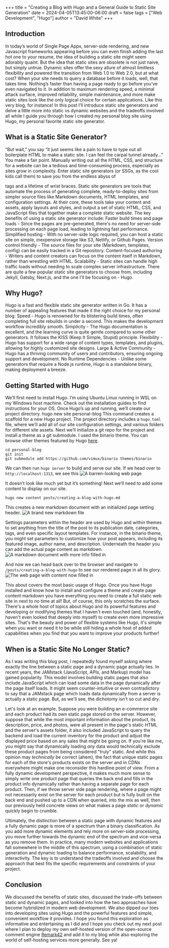 +++
title = "Creating a Blog with Hugo and a General Guide to Static Site Generation"
date = 2024-04-05T13:45:00-06:00
draft = false
tags = ["Web Development", "Hugo"]
author = "David White"
+++
## Introduction
In today’s world of Single Page Apps, server-side rendering, and new Javascript frameworks appearing before you can even finish adding the last hot one to your resume, the idea of building a static site might seem adorably quaint. But the idea that static sites are obsolete is not just naive, but simply untrue. Dynamic sites offer the sexy allure of almost limitless flexibility and powered the transition from Web 1.0 to Web 2.0, but at what cost? When your site needs to query a database before it loads, well, that takes time. Nothing’s faster than having a page ready to go before you’ve even navigated to it. In addition to maximum rendering speed, a minimal attack surface, improved reliability, simple maintenance, and more make static sites look like the only logical choice for certain applications. Like this very blog, for instance! In this post I’ll introduce static site generators and delve a little more into static vs dynamic websites and the tradeoffs involved all while I guide you through how I created my personal blog site using Hugo, my personal favorite static site generator.

## What is a Static Site Generator?
“But wait,” you say “it just seems like a pain to have to type out all boilerplate HTML to make a static site. I can feel the carpal tunnel already…” You make a fair point. Manually writing out all the HTML, CSS, and structure for a website can be a tedious and time-consuming process, especially as sites grow in complexity. Enter static site generators (or SSGs, as the cool kids call them) to save you from the endless abyss of <div> tags and a lifetime of wrist braces.
Static site generators are tools that automate the process of generating complete, ready-to-deploy sites from simpler source files like Markdown documents, HTML templates, and configuration settings. At their core, these tools take your content and assets, apply layouts and styles, and output a set of static HTML, CSS, and JavaScript files that together make a complete static website.
The key benefits of using a static site generator include:
Faster build times and page loads - Since the pages are pre-generated, there's no need for server-side processing on each page load, leading to lightning fast performance.
Simplified hosting - With no server-side logic required, you can host a static site on simple, inexpensive storage like S3, Netlify, or Github Pages.
Version control friendly - The source files for your site (Markdown, templates, config) can be easily tracked in a Git repository.
Content-focused authoring - Writers and content creators can focus on the content itself in Markdown, rather than wrestling with HTML.
Scalability - Static sites can handle high traffic loads without needing to scale complex server infrastructure.
There are quite a few popular static site generators to choose from, including Jekyll, Gatsby, Next.js, and the one I'll be focusing on - Hugo.

## Why Hugo?
Hugo is a fast and flexible static site generator written in Go. It has a number of appealing features that made it the right choice for my personal blog:
Speed - Hugo is renowned for its blistering build times, often completing full site rebuilds in under a second. This makes the development workflow incredibly smooth.
Simplicity - The Hugo documentation is excellent, and the learning curve is quite gentle compared to some other generators. It follows the KISS (Keep It Simple, Stupid) principle.
Flexibility - Hugo has support for a wide range of content types, templates, and plugins, allowing for highly customized site designs.
Large & Active Community - Hugo has a thriving community of users and contributors, ensuring ongoing support and development.
No Runtime Dependencies - Unlike some generators that require a Node.js runtime, Hugo is a standalone binary, making deployment a breeze.

## Getting Started with Hugo
We’ll first need to install Hugo. I’m using Ubuntu Linux running in WSL on my Windows host machine. Check out the installation guides to find instructions for your OS. Once Hugo’s up and running, we’ll create our project directory.
hugo new site personal-blog
This command creates a scaffold for a new Hugo project. The project directory includes a `hugo.toml` file, where we’ll add all of our site configuration settings, and various folders for different site assets. Next we’ll initialize a git repo for the project and install a theme as a git submodule. I used the binario theme. You can browse other themes featured by Hugo [here](https://themes.gohugo.io/).
```
cd personal-blog
git init
git submodule add https://github.com/vimux/binario themes/binario
```
We can then run `hugo server` to build and serve our site. If we head over to `http://localhost:1313`, we see this
![A barren-looking web page](/images/posts/creating-a-blog-with-hugo/blank-site.PNG)

It doesn’t look like much yet but it’s something! Next we’ll need to add some content to display on our site.
```
hugo new content posts/creating-a-blog-with-hugo.md
```
This creates a new markdown document with an initialized page setting header.
![A brand new markdown file](/images/posts/creating-a-blog-with-hugo/blank-markdown.PNG)

Settings parameters within the header are used by Hugo and within themes to set anything from the title of the post to its publication date, categories, tags, and even specific layout templates. For instance, in the binario theme, you might set parameters to customize how your post appears, including its featured image, author name, and description. Underneath the header you can add the actual page content as markdown.
![A markdown document with more info filled in](/images/posts/creating-a-blog-with-hugo/page-with-markdown.PNG)
 
And now we can head back over to the browser and navigate to `/posts/creating-a-blog-with-hugo` to see our rendered page in all its glory.
![The web page with content now filled in](/images/posts/creating-a-blog-with-hugo/rendered-page.PNG)

This about covers the most basic usage of Hugo. Once you have Hugo installed and know how to install and configure a theme and create page content markdown you have everything you need to create a full static web site in next to no time at all! But, of course, this only scratches the surface. There's a whole host of topics about Hugo and its powerful features and developing or modifying themes that I haven't even touched (and, honestly, haven't even looked that deeply into myself) to create even more impressive sites. That's the beauty and power of flexible systems like Hugo, it's simple when you want or need it to be while still hiding a whole host of added capabilities when you find that you want to improve your products further!

## When is a Static Site No Longer Static?
As I was writing this blog post, I repeatedly found myself asking where exactly the line between a static page and a dynamic page actually lies. In recent years, the JAMstack (JavaScript, APIs, and Markup) model has gained popularity. This model involves building static pages that also include JavaScript which can load some data in the page dynamically after the page itself loads. It might seem counter-intuitive or even contradictory to say that a JAMstack page which loads data dynamically from a server is actually a static page. But, as we'll see, the dichotomy isn't so cut and dry.

Let's look at an example. Suppose you were building an e-commerce site and each product had its own static page stored on the server. However, suppose that while the most important information about the product, its description, price, and photos, were all present in the page's static HTML and the server's assets folder, it also included JavaScript to query the backend and load the current inventory for the product and adjust the displayed price based on any sales that might be going on. If you're like me, you might say that dynamically loading *any* data would technically exclude these product pages from being considered "truly" static. And while this opinion may *technically* be correct (ahem), the fact that unique static pages for each of the store's products exists on the server and in CDNs everywhere might make one reconsider this hardline point of view. From a fully dynamic development perspective, it makes much more sense to simply write one product page that queries the back end and fills in the product info dynamically rather than having a separate page for each product. Then, if we throw server side page rendering, where a page might not necessarily exist on the server for each product but is fully built on the back end and pushed up to a CDN when queried, into the mix as well, then our previously held concrete views on what makes a page *static* or *dynamic* quickly begin to crumble. 

Ultimately, the distinction between a static page with dynamic features and a fully dynamic page is more of a spectrum than a binary classification. As you add more dynamic elements and rely more on server-side processing, you move further towards the dynamic end of the spectrum and vice-versa as you remove them. In practice, many modern websites and applications fall somewhere in the middle of this spectrum, using a combination of static generation and dynamic loading to balance performance, scalability, and interactivity. The key is to understand the tradeoffs involved and choose the approach that best fits the specific requirements and constraints of your project.

## Conclusion
We discussed the benefits of static sites, discussed the trade-offs between static and dynamic pages, and looked into how the two approaches have become hybridized in modern web development. We also dipped our toes into developing sites using Hugo and the powerful features and simple, convenient workflow it provides. I hope you found this exploration as informative and entertaining as I did and I hope you check out my next post where I plan to deploy my own self-hosted version of the open-source comment engine [Remark42](https://remark42.com) and add it to my blog while also exploring the world of self-hosting services more generally. See ya!